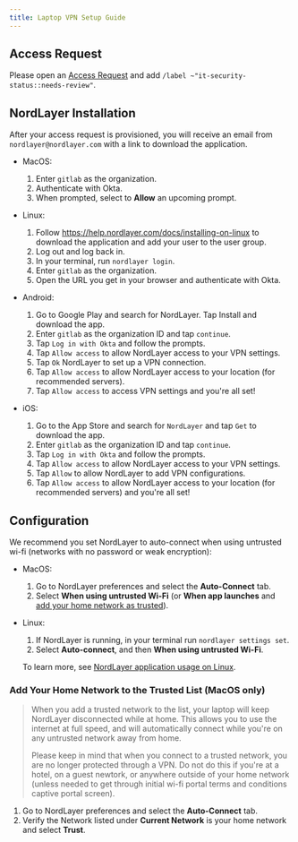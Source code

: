 ```yaml
---
title: Laptop VPN Setup Guide
---
```


## Access Request

Please open an [Access Request](https://gitlab.com/gitlab-com/team-member-epics/access-requests/-/issues/new) and add `/label ~"it-security-status::needs-review"`.

## NordLayer Installation

After your access request is provisioned, you will receive an email from `nordlayer@nordlayer.com` with a link to download the application.

- MacOS:

  1. Enter `gitlab` as the organization.
  2. Authenticate with Okta.
  3. When prompted, select to **Allow** an upcoming prompt.

- Linux:

  1. Follow https://help.nordlayer.com/docs/installing-on-linux to download the application and add your user to the user group.
  1. Log out and log back in.
  1. In your terminal, run `nordlayer login`.
  1. Enter `gitlab` as the organization.
  1. Open the URL you get in your browser and authenticate with Okta.

- Android:

  1. Go to Google Play and search for NordLayer. Tap Install and download the app.
  1. Enter `gitlab` as the organization ID and tap `continue`.
  1. Tap `Log in with Okta` and follow the prompts.
  1. Tap `Allow access` to allow NordLayer access to your VPN settings.
  1. Tap `Ok` NordLayer to set up a VPN connection.
  1. Tap `Allow access` to allow NordLayer access to your location (for recommended servers).
  1. Tap `Allow access` to access VPN settings and you're all set!

- iOS:

  1. Go to the App Store and search for `NordLayer` and tap `Get` to download the app.
  1. Enter `gitlab` as the organization ID and tap `continue`.
  1. Tap `Log in with Okta` and follow the prompts.
  1. Tap `Allow access` to allow NordLayer access to your VPN settings.
  1. Tap `Allow` to allow NordLayer to add VPN configurations.
  1. Tap `Allow access` to allow NordLayer access to your location (for recommended servers) and you're all set!

## Configuration

We recommend you set NordLayer to auto-connect when using untrusted wi-fi (networks with no password or weak encryption):

- MacOS:

  1. Go to NordLayer preferences and select the **Auto-Connect** tab.
  1. Select **When using untrusted Wi-Fi** (or **When app launches** and [add your home network as trusted](#add-your-home-network-to-the-trusted-list-macos-only)).

- Linux:

  1. If NordLayer is running, in your terminal run `nordlayer settings set`.
  1. Select **Auto-connect**, and then **When using untrusted Wi-Fi**.

  To learn more, see [NordLayer application usage on Linux](https://help.nordlayer.com/docs/nordlayer-application-usage-on-linux).

### Add Your Home Network to the Trusted List (MacOS only)

> When you add a trusted network to the list, your laptop will keep NordLayer disconnected while at home. This allows you to use the internet at full speed, and will automatically connect while you're on any untrusted network away from home.
>
> Please keep in mind that when you connect to a trusted network, you are no longer protected through a VPN. Do not do this if you're at a hotel, on a guest newtork, or anywhere outside of your home network (unless needed to get through initial wi-fi portal terms and conditions captive portal screen).

1. Go to NordLayer preferences and select the **Auto-Connect** tab.
1. Verify the Network listed under **Current Network** is your home network and select **Trust**.
